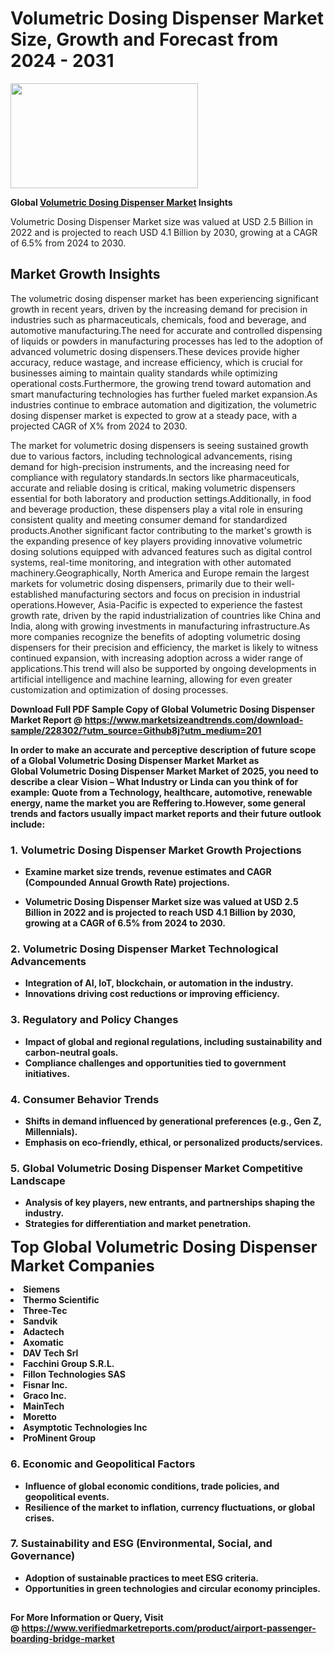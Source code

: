 <H1>Volumetric Dosing Dispenser Market Size, Growth and Forecast from 2024 - 2031</H1><img class="aligncenter size-medium wp-image-584254" src="https://thirdeyenews.in/wp-content/uploads/2024/09/Global-Market-Research-300x168.jpeg" alt="" width="300" height="168" /><p><strong>Global&nbsp;<a href="https://www.marketsizeandtrends.com/download-sample/228302/?utm_source=Github8j?utm_medium=201">Volumetric Dosing Dispenser Market</a> Insights</strong></p><p>Volumetric Dosing Dispenser Market size was valued at USD 2.5 Billion in 2022 and is projected to reach USD 4.1 Billion by 2030, growing at a CAGR of 6.5% from 2024 to 2030.</p><p><h2>Market Growth Insights</h2> <p>The volumetric dosing dispenser market has been experiencing significant growth in recent years, driven by the increasing demand for precision in industries such as pharmaceuticals, chemicals, food and beverage, and automotive manufacturing.The need for accurate and controlled dispensing of liquids or powders in manufacturing processes has led to the adoption of advanced volumetric dosing dispensers.These devices provide higher accuracy, reduce wastage, and increase efficiency, which is crucial for businesses aiming to maintain quality standards while optimizing operational costs.Furthermore, the growing trend toward automation and smart manufacturing technologies has further fueled market expansion.As industries continue to embrace automation and digitization, the volumetric dosing dispenser market is expected to grow at a steady pace, with a projected CAGR of X% from 2024 to 2030.<strong></strong> </p> <p>The market for volumetric dosing dispensers is seeing sustained growth due to various factors, including technological advancements, rising demand for high-precision instruments, and the increasing need for compliance with regulatory standards.In sectors like pharmaceuticals, accurate and reliable dosing is critical, making volumetric dispensers essential for both laboratory and production settings.Additionally, in food and beverage production, these dispensers play a vital role in ensuring consistent quality and meeting consumer demand for standardized products.Another significant factor contributing to the market's growth is the expanding presence of key players providing innovative volumetric dosing solutions equipped with advanced features such as digital control systems, real-time monitoring, and integration with other automated machinery.Geographically, North America and Europe remain the largest markets for volumetric dosing dispensers, primarily due to their well-established manufacturing sectors and focus on precision in industrial operations.However, Asia-Pacific is expected to experience the fastest growth rate, driven by the rapid industrialization of countries like China and India, along with growing investments in manufacturing infrastructure.As more companies recognize the benefits of adopting volumetric dosing dispensers for their precision and efficiency, the market is likely to witness continued expansion, with increasing adoption across a wider range of applications.This trend will also be supported by ongoing developments in artificial intelligence and machine learning, allowing for even greater customization and optimization of dosing processes.<strong></p><p><span class=""><strong>Download Full PDF Sample Copy of Global Volumetric Dosing Dispenser Market Report</strong> @ <a href="https://www.marketsizeandtrends.com/download-sample/228302/?utm_source=Github8j?utm_medium=201" target="_blank">https://www.marketsizeandtrends.com/download-sample/228302/?utm_source=Github8j?utm_medium=201</a></span></p><p>In order to make an accurate and perceptive description of future scope of a Global&nbsp;Volumetric Dosing Dispenser Market Market as Global&nbsp;Volumetric Dosing Dispenser Market Market of 2025, you need to describe a clear Vision &ndash; What Industry or Linda can you think of for example: Quote from a Technology, healthcare, automotive, renewable energy, name the market you are Reffering to.However, some general trends and factors usually impact market reports and their future outlook include:</p><h3>1.&nbsp;<strong>Volumetric Dosing Dispenser Market Growth Projections</strong></h3><ul><li>Examine market size trends, revenue estimates and CAGR (Compounded Annual Growth Rate) projections.</li><li><p>Volumetric Dosing Dispenser Market size was valued at USD 2.5 Billion in 2022 and is projected to reach USD 4.1 Billion by 2030, growing at a CAGR of 6.5% from 2024 to 2030.</p></li></ul><h3>2.&nbsp;<strong>Volumetric Dosing Dispenser Market Technological Advancements</strong></h3><ul><li>Integration of AI, IoT, blockchain, or automation in the industry.</li><li>Innovations driving cost reductions or improving efficiency.</li></ul><h3>3.&nbsp;<strong>Regulatory and Policy Changes</strong></h3><ul><li>Impact of global and regional regulations, including sustainability and carbon-neutral goals.</li><li>Compliance challenges and opportunities tied to government initiatives.</li></ul><h3>4.&nbsp;<strong>Consumer Behavior Trends</strong></h3><ul><li>Shifts in demand influenced by generational preferences (e.g., Gen Z, Millennials).</li><li>Emphasis on eco-friendly, ethical, or personalized products/services.</li></ul><h3>5.&nbsp;<strong>Global Volumetric Dosing Dispenser Market Competitive Landscape</strong></h3><ul><li>Analysis of key players, new entrants, and partnerships shaping the industry.</li><li>Strategies for differentiation and market penetration.</li></ul><p data-pm-slice="1 1 []"><span style="color: inherit; font-family: inherit; font-size: 25px;">Top Global Volumetric Dosing Dispenser Market Companies</span></p><div class="" data-test-id=""><p><li>Siemens</li><li> Thermo Scientific</li><li> Three-Tec</li><li> Sandvik</li><li> Adactech</li><li> Axomatic</li><li> DAV Tech Srl</li><li> Facchini Group S.R.L.</li><li> Fillon Technologies SAS</li><li> Fisnar Inc.</li><li> Graco Inc.</li><li> MainTech</li><li> Moretto</li><li> Asymptotic Technologies Inc</li><li> ProMinent Group</li></p></div><h3>6.&nbsp;<strong>Economic and Geopolitical Factors</strong></h3><ul><li>Influence of global economic conditions, trade policies, and geopolitical events.</li><li>Resilience of the market to inflation, currency fluctuations, or global crises.</li></ul><h3>7.&nbsp;<strong>Sustainability and ESG (Environmental, Social, and Governance)</strong></h3><ul><li>Adoption of sustainable practices to meet ESG criteria.</li><li>Opportunities in green technologies and circular economy principles.</li></ul><h2><strong style="font-size: 14px;">For More Information or Query, Visit @&nbsp;</strong><a style="background-color: #ffffff; font-size: 14px;" href="https://www.marketsizeandtrends.com/report/volumetric-dosing-dispenser-market/" target="_blank">https://www.verifiedmarketreports.com/product/airport-passenger-boarding-bridge-market</a></h2>